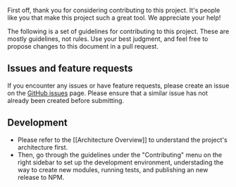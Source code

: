 First off, thank you for considering contributing to this project. It's people like you that make this project such a great tool. We appreciate your help!

The following is a set of guidelines for contributing to this project. These are mostly guidelines, not rules. Use your best judgment, and feel free to propose changes to this document in a pull request.

## Issues and feature requests

If you encounter any issues or have feature requests, please create an issue on the [GitHub issues](https://github.com/nimblehq/infrastructure-templates/issues) page. Please ensure that a similar issue has not already been created before submitting.

## Development

- Please refer to the [[Architecture Overview]] to understand the project's architecture first. 
- Then, go through the guidelines under the "Contributing" menu on the right sidebar to set up the development environment, understading the way to create new modules, running tests, and publishing an new release to NPM.
